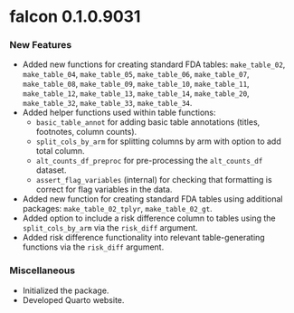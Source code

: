 # falcon 0.1.0.9031

### New Features
* Added new functions for creating standard FDA tables: `make_table_02`, `make_table_04`, `make_table_05`, `make_table_06`, `make_table_07`, `make_table_08`, `make_table_09`, `make_table_10`, `make_table_11`, `make_table_12`, `make_table_13`, `make_table_14`, `make_table_20`, `make_table_32`, `make_table_33`, `make_table_34`.
* Added helper functions used within table functions:
  * `basic_table_annot` for adding basic table annotations (titles, footnotes, column counts).
  * `split_cols_by_arm` for splitting columns by arm with option to add total column.
  * `alt_counts_df_preproc` for pre-processing the `alt_counts_df` dataset.
  * `assert_flag_variables` (internal) for checking that formatting is correct for flag variables in the data.
* Added new function for creating standard FDA tables using additional packages: `make_table_02_tplyr`, `make_table_02_gt`.
* Added option to include a risk difference column to tables using the `split_cols_by_arm` via the `risk_diff` argument.
* Added risk difference functionality into relevant table-generating functions via the `risk_diff` argument.

### Miscellaneous
* Initialized the package.
* Developed Quarto website.
